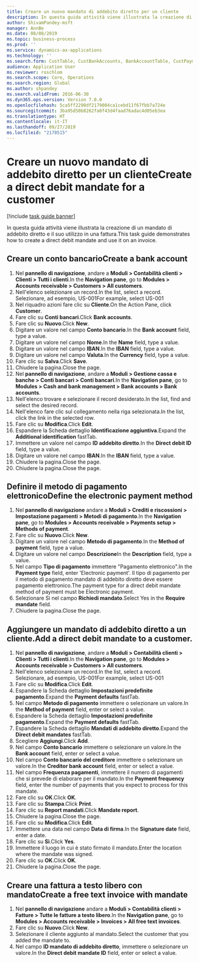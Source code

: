```yaml
---
title: Creare un nuovo mandato di addebito diretto per un cliente
description: In questa guida attività viene illustrata la creazione di un mandato di addebito diretto e il suo utilizzo in una fattura.
author: ShivamPandey-msft
manager: AnnBe
ms.date: 08/08/2019
ms.topic: business-process
ms.prod: ''
ms.service: dynamics-ax-applications
ms.technology: ''
ms.search.form: CustTable, CustBankAccounts, BankAccountTable, CustPaymMode, CustDirectDebitMandate, BankAccountTableLookUp, SrsReportViewerForm,  LogisticsAddressCityLookup, CustFreeInvoice, CustTableLookup
audience: Application User
ms.reviewer: roschlom
ms.search.scope: Core, Operations
ms.search.region: Global
ms.author: shpandey
ms.search.validFrom: 2016-06-30
ms.dyn365.ops.version: Version 7.0.0
ms.openlocfilehash: 5ca5ff2290df2179004ca1cebd11f67fbb7a724e
ms.sourcegitcommit: 3ba95d50b8262fa0f43d4faad76adac4d05eb3ea
ms.translationtype: HT
ms.contentlocale: it-IT
ms.lasthandoff: 09/27/2019
ms.locfileid: "2178515"
---
```

# <a name="create-a-direct-debit-mandate-for-a-customer"></a><span data-ttu-id="c8670-103">Creare un nuovo mandato di addebito diretto per un cliente</span><span class="sxs-lookup"><span data-stu-id="c8670-103">Create a direct debit mandate for a customer</span></span>

[!include [task guide banner](../../includes/task-guide-banner.md)]

<span data-ttu-id="c8670-104">In questa guida attività viene illustrata la creazione di un mandato di addebito diretto e il suo utilizzo in una fattura.</span><span class="sxs-lookup"><span data-stu-id="c8670-104">This task guide demonstrates how to create a direct debit mandate and use it on an invoice.</span></span>


## <a name="create-a-bank-account"></a><span data-ttu-id="c8670-105">Creare un conto bancario</span><span class="sxs-lookup"><span data-stu-id="c8670-105">Create a bank account</span></span>
1. <span data-ttu-id="c8670-106">Nel **pannello di navigazione**, andare a **Moduli > Contabilità clienti > Clienti > Tutti i clienti**.</span><span class="sxs-lookup"><span data-stu-id="c8670-106">In the **Navigation pane**, go to **Modules > Accounts receivable > Customers > All customers**.</span></span>
2. <span data-ttu-id="c8670-107">Nell'elenco selezionare un record.</span><span class="sxs-lookup"><span data-stu-id="c8670-107">In the list, select a record.</span></span> <span data-ttu-id="c8670-108">Selezionare, ad esempio, US-001</span><span class="sxs-lookup"><span data-stu-id="c8670-108">For example, select US-001</span></span>
3. <span data-ttu-id="c8670-109">Nel riquadro azioni fare clic su **Cliente**.</span><span class="sxs-lookup"><span data-stu-id="c8670-109">On the Action Pane, click **Customer**.</span></span>
4. <span data-ttu-id="c8670-110">Fare clic su **Conti bancari**.</span><span class="sxs-lookup"><span data-stu-id="c8670-110">Click **Bank accounts**.</span></span>
5. <span data-ttu-id="c8670-111">Fare clic su **Nuovo**.</span><span class="sxs-lookup"><span data-stu-id="c8670-111">Click **New**.</span></span>
6. <span data-ttu-id="c8670-112">Digitare un valore nel campo **Conto bancario**.</span><span class="sxs-lookup"><span data-stu-id="c8670-112">In the **Bank account** field, type a value.</span></span>
7. <span data-ttu-id="c8670-113">Digitare un valore nel campo **Nome**.</span><span class="sxs-lookup"><span data-stu-id="c8670-113">In the **Name** field, type a value.</span></span>
8. <span data-ttu-id="c8670-114">Digitare un valore nel campo **IBAN**.</span><span class="sxs-lookup"><span data-stu-id="c8670-114">In the **IBAN** field, type a value.</span></span>
9. <span data-ttu-id="c8670-115">Digitare un valore nel campo **Valuta**.</span><span class="sxs-lookup"><span data-stu-id="c8670-115">In the **Currency** field, type a value.</span></span>
10. <span data-ttu-id="c8670-116">Fare clic su **Salva**.</span><span class="sxs-lookup"><span data-stu-id="c8670-116">Click **Save**.</span></span>
11. <span data-ttu-id="c8670-117">Chiudere la pagina.</span><span class="sxs-lookup"><span data-stu-id="c8670-117">Close the page.</span></span>
12. <span data-ttu-id="c8670-118">Nel **pannello di navigazione**, andare a **Moduli > Gestione cassa e banche > Conti bancari > Conti bancari**.</span><span class="sxs-lookup"><span data-stu-id="c8670-118">In the **Navigation pane**, go to **Modules > Cash and bank management > Bank accounts > Bank accounts**.</span></span>
13. <span data-ttu-id="c8670-119">Nell'elenco trovare e selezionare il record desiderato.</span><span class="sxs-lookup"><span data-stu-id="c8670-119">In the list, find and select the desired record.</span></span>
14. <span data-ttu-id="c8670-120">Nell'elenco fare clic sul collegamento nella riga selezionata.</span><span class="sxs-lookup"><span data-stu-id="c8670-120">In the list, click the link in the selected row.</span></span>
15. <span data-ttu-id="c8670-121">Fare clic su **Modifica**.</span><span class="sxs-lookup"><span data-stu-id="c8670-121">Click **Edit**.</span></span>
16. <span data-ttu-id="c8670-122">Espandere la Scheda dettaglio **Identificazione aggiuntiva**.</span><span class="sxs-lookup"><span data-stu-id="c8670-122">Expand the **Additional identification** fastTab.</span></span>
17. <span data-ttu-id="c8670-123">Immettere un valore nel campo **ID addebito diretto**.</span><span class="sxs-lookup"><span data-stu-id="c8670-123">In the **Direct debit ID** field, type a value.</span></span>
18. <span data-ttu-id="c8670-124">Digitare un valore nel campo **IBAN**.</span><span class="sxs-lookup"><span data-stu-id="c8670-124">In the **IBAN** field, type a value.</span></span>
19. <span data-ttu-id="c8670-125">Chiudere la pagina.</span><span class="sxs-lookup"><span data-stu-id="c8670-125">Close the page.</span></span>
20. <span data-ttu-id="c8670-126">Chiudere la pagina.</span><span class="sxs-lookup"><span data-stu-id="c8670-126">Close the page.</span></span>

## <a name="define-the-electronic-payment-method"></a><span data-ttu-id="c8670-127">Definire il metodo di pagamento elettronico</span><span class="sxs-lookup"><span data-stu-id="c8670-127">Define the electronic payment method</span></span>
1. <span data-ttu-id="c8670-128">Nel **pannello di navigazione** andare a **Moduli > Crediti e riscossioni > Impostazione pagamenti > Metodi di pagamento**.</span><span class="sxs-lookup"><span data-stu-id="c8670-128">In the **Navigation pane**, go to **Modules > Accounts receivable > Payments setup > Methods of payment**.</span></span>
2. <span data-ttu-id="c8670-129">Fare clic su **Nuovo**.</span><span class="sxs-lookup"><span data-stu-id="c8670-129">Click **New**.</span></span>
3. <span data-ttu-id="c8670-130">Digitare un valore nel campo **Metodo di pagamento**.</span><span class="sxs-lookup"><span data-stu-id="c8670-130">In the **Method of payment** field, type a value.</span></span>
4. <span data-ttu-id="c8670-131">Digitare un valore nel campo **Descrizione**</span><span class="sxs-lookup"><span data-stu-id="c8670-131">In the **Description** field, type a value.</span></span>
5. <span data-ttu-id="c8670-132">Nel campo **Tipo di pagamento** immettere "Pagamento elettronico".</span><span class="sxs-lookup"><span data-stu-id="c8670-132">In the **Payment type** field, enter 'Electronic payment'.</span></span> <span data-ttu-id="c8670-133">Il tipo di pagamento per il metodo di pagamento mandato di addebito diretto deve essere pagamento elettronico.</span><span class="sxs-lookup"><span data-stu-id="c8670-133">The payment type for a direct debit mandate method of payment must be Electronic payment.</span></span>
6. <span data-ttu-id="c8670-134">Selezionare Sì nel campo **Richiedi mandato**.</span><span class="sxs-lookup"><span data-stu-id="c8670-134">Select Yes in the **Require mandate** field.</span></span>
7. <span data-ttu-id="c8670-135">Chiudere la pagina.</span><span class="sxs-lookup"><span data-stu-id="c8670-135">Close the page.</span></span>

## <a name="add-a-direct-debit-mandate-to-a-customer"></a><span data-ttu-id="c8670-136">Aggiungere un mandato di addebito diretto a un cliente.</span><span class="sxs-lookup"><span data-stu-id="c8670-136">Add a direct debit mandate to a customer.</span></span>
1. <span data-ttu-id="c8670-137">Nel **pannello di navigazione**, andare a **Moduli > Contabilità clienti > Clienti > Tutti i clienti**.</span><span class="sxs-lookup"><span data-stu-id="c8670-137">In the **Navigation pane**, go to **Modules > Accounts receivable > Customers > All customers**.</span></span>
2. <span data-ttu-id="c8670-138">Nell'elenco selezionare un record.</span><span class="sxs-lookup"><span data-stu-id="c8670-138">In the list, select a record.</span></span> <span data-ttu-id="c8670-139">Selezionare, ad esempio, US-001</span><span class="sxs-lookup"><span data-stu-id="c8670-139">For example, select US-001</span></span>
3. <span data-ttu-id="c8670-140">Fare clic su **Modifica**.</span><span class="sxs-lookup"><span data-stu-id="c8670-140">Click **Edit**.</span></span>
4. <span data-ttu-id="c8670-141">Espandere la Scheda dettaglio **Impostazioni predefinite pagamento**.</span><span class="sxs-lookup"><span data-stu-id="c8670-141">Expand the **Payment defaults** fastTab.</span></span>
5. <span data-ttu-id="c8670-142">Nel campo **Metodo di pagamento** immettere o selezionare un valore.</span><span class="sxs-lookup"><span data-stu-id="c8670-142">In the **Method of payment** field, enter or select a value.</span></span>
6. <span data-ttu-id="c8670-143">Espandere la Scheda dettaglio **Impostazioni predefinite pagamento**.</span><span class="sxs-lookup"><span data-stu-id="c8670-143">Expand the **Payment defaults** fastTab.</span></span>
7. <span data-ttu-id="c8670-144">Espandere la Scheda dettaglio **Mandati di addebito diretto**.</span><span class="sxs-lookup"><span data-stu-id="c8670-144">Expand the **Direct debit mandates** fastTab.</span></span>
8. <span data-ttu-id="c8670-145">Scegliere **Aggiungi**.</span><span class="sxs-lookup"><span data-stu-id="c8670-145">Click **Add**.</span></span>
9. <span data-ttu-id="c8670-146">Nel campo **Conto bancario** immettere o selezionare un valore.</span><span class="sxs-lookup"><span data-stu-id="c8670-146">In the **Bank account** field, enter or select a value.</span></span>
10. <span data-ttu-id="c8670-147">Nel campo **Conto bancario del creditore** immettere o selezionare un valore.</span><span class="sxs-lookup"><span data-stu-id="c8670-147">In the **Creditor bank account** field, enter or select a value.</span></span>
11. <span data-ttu-id="c8670-148">Nel campo **Frequenza pagamenti**, immettere il numero di pagamenti che si prevede di elaborare per il mandato.</span><span class="sxs-lookup"><span data-stu-id="c8670-148">In the **Payment frequency** field, enter the number of payments that you expect to process for this mandate.</span></span>
12. <span data-ttu-id="c8670-149">Fare clic su **OK**.</span><span class="sxs-lookup"><span data-stu-id="c8670-149">Click **OK**.</span></span>
13. <span data-ttu-id="c8670-150">Fare clic su **Stampa**.</span><span class="sxs-lookup"><span data-stu-id="c8670-150">Click **Print**.</span></span>
14. <span data-ttu-id="c8670-151">Fare clic su **Report mandati**.</span><span class="sxs-lookup"><span data-stu-id="c8670-151">Click **Mandate report**.</span></span>
15. <span data-ttu-id="c8670-152">Chiudere la pagina.</span><span class="sxs-lookup"><span data-stu-id="c8670-152">Close the page.</span></span>
16. <span data-ttu-id="c8670-153">Fare clic su **Modifica**.</span><span class="sxs-lookup"><span data-stu-id="c8670-153">Click **Edit**.</span></span>
17. <span data-ttu-id="c8670-154">Immettere una data nel campo **Data di firma**.</span><span class="sxs-lookup"><span data-stu-id="c8670-154">In the **Signature date** field, enter a date.</span></span>
18. <span data-ttu-id="c8670-155">Fare clic su **Sì**.</span><span class="sxs-lookup"><span data-stu-id="c8670-155">Click **Yes**.</span></span>
19. <span data-ttu-id="c8670-156">Immettere il luogo in cui è stato firmato il mandato.</span><span class="sxs-lookup"><span data-stu-id="c8670-156">Enter the location where the mandate was signed.</span></span>
20. <span data-ttu-id="c8670-157">Fare clic su **OK**.</span><span class="sxs-lookup"><span data-stu-id="c8670-157">Click **OK**.</span></span>
21. <span data-ttu-id="c8670-158">Chiudere la pagina.</span><span class="sxs-lookup"><span data-stu-id="c8670-158">Close the page.</span></span>

## <a name="create-a-free-text-invoice-with-mandate"></a><span data-ttu-id="c8670-159">Creare una fattura a testo libero con mandato</span><span class="sxs-lookup"><span data-stu-id="c8670-159">Create a free text invoice with mandate</span></span>
1. <span data-ttu-id="c8670-160">Nel **pannello di navigazione** andare a **Moduli > Contabilità clienti > Fatture > Tutte le fatture a testo libero**.</span><span class="sxs-lookup"><span data-stu-id="c8670-160">In the **Navigation pane**, go to **Modules > Accounts receivable > Invoices > All free text invoices**.</span></span>
2. <span data-ttu-id="c8670-161">Fare clic su **Nuovo**.</span><span class="sxs-lookup"><span data-stu-id="c8670-161">Click **New**.</span></span>
3. <span data-ttu-id="c8670-162">Selezionare il cliente aggiunto al mandato.</span><span class="sxs-lookup"><span data-stu-id="c8670-162">Select the customer that you added the mandate to.</span></span>
4. <span data-ttu-id="c8670-163">Nel campo **ID mandato di addebito diretto**, immettere o selezionare un valore.</span><span class="sxs-lookup"><span data-stu-id="c8670-163">In the **Direct debit mandate ID** field, enter or select a value.</span></span>

